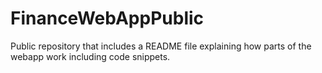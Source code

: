 # FinanceWebAppPublic
Public repository that includes a README file explaining how parts of the webapp work including code snippets.
